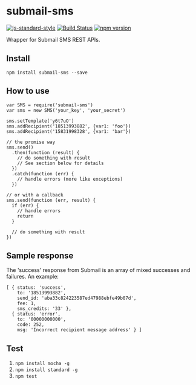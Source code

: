# submail-sms
[![js-standard-style](https://img.shields.io/badge/code%20style-standard-brightgreen.svg)](http://standardjs.com/)
[![Build Status](https://travis-ci.org/Yu1989/submail-sms.svg?branch=master)](https://travis-ci.org/Yu1989/submail-sms)
[![npm version](https://badge.fury.io/js/submail-sms.svg)](https://badge.fury.io/js/submail-sms)

Wrapper for Submail SMS REST APIs.

## Install
`npm install submail-sms --save`

## How to use
```
var SMS = require('submail-sms')
var sms = new SMS('your_key', 'your_secret')

sms.setTemplate('y6t7uO')
sms.addRecipient('18513993882', {var1: 'foo'})
sms.addRecipient('15831998328', {var1: 'bar'})

// the promise way
sms.send()
  .then(function (result) {
    // do something with result
    // See section below for details
  })
  .catch(function (err) {
    // handle errors (more like exceptions)
  })

// or with a callback
sms.send(function (err, result) {
  if (err) {
    // handle errors
    return
  }

  // do something with result
})
```

## Sample response
The 'success' response from Submail is an array of mixed successes and failures. An example:
```
[ { status: 'success',
    to: '18513993882',
    send_id: 'aba33c824223587ed47988ebfe49b07d',
    fee: 1,
    sms_credits: '33' },
  { status: 'error',
    to: '00000000000',
    code: 252,
    msg: 'Incorrect recipient message address' } ]
```

## Test
1. `npm install mocha -g`
2. `npm install standard -g`
3. `npm test`
